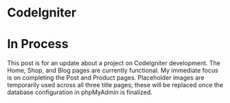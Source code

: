 # CodeIgniter
# In Process
This post is for an update about a project on CodeIgniter development. The Home, Shop, and Blog pages are currently functional. My immediate focus is on completing the Post and Product pages. Placeholder images are temporarily used across all three title pages; these will be replaced once the database configuration in phpMyAdmin is finalized. 
